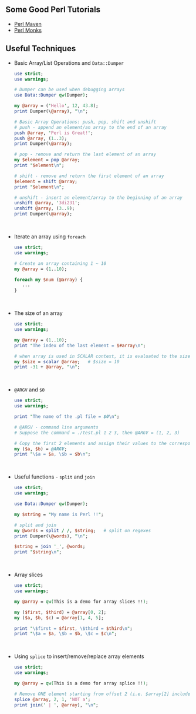 ## Some Good Perl Tutorials
* [Perl Maven](https://perlmaven.com/perl-tutorial)
* [Perl Monks](https://www.perlmonks.org/)

## Useful Techniques

-   Basic Array/List Operations and `Data::Dumper`

     ```perl
     use strict;
     use warnings;
     
     # Dumper can be used when debugging arrays
     use Data::Dumper qw(Dumper);
     
     my @array = ('Hello', 12, 43.8);
     print Dumper(\@array), "\n";
     
     # Basic Array Operations: push, pop, shift and unshift
     # push - append an element/an array to the end of an array
     push @array, 'Perl is Great!';
     push @array, (1..3);
     print Dumper(\@array);
     
     # pop - remove and return the last element of an array
     my $element = pop @array;
     print "$element\n";
     
     # shift - remove and return the first element of an array
     $element = shift @array;
     print "$element\n";
     
     # unshift - insert an element/array to the beginning of an array
     unshift @array, '3di231';
     unshift @array, (3..9);
     print Dumper(\@array);
     ```

<br>

-   Iterate an array using `foreach`

     ```perl
     use strict;
     use warnings;

     # Create an array containing 1 ~ 10
     my @array = (1..10);
     
     foreach my $num (@array) {
        ...
     }
     ```

<br>

-   The size of an array

     ```perl
     use strict;
     use warnings;
     
     my @array = (1..10);
     print "The index of the last element = $#array\n";
     
     # when array is used in SCALAR context, it is evaluated to the size of array
     my $size = scalar @array;   # $size = 10
     print -31 + @array, "\n";
     ```

<br>

-   `@ARGV` and `$0`

     ```perl
     use strict;
     use warnings;
     
     print "The name of the .pl file = $0\n";
     
     # @ARGV - command line arguments
     # Suppose the command = ./test.pl 1 2 3, then @ARGV = (1, 2, 3)
     
     # Copy the first 2 elements and assign their values to the corresponding variables
     my ($a, $b) = @ARGV;
     print "\$a = $a, \$b = $b\n";
     ```

<br>

-   Useful functions - `split` and `join`

     ```perl
     use strict;
     use warnings;
     
     use Data::Dumper qw(Dumper);
     
     my $string = "My name is Perl !!";
     
     # split and join
     my @words = split / /, $string;   # split on regexes
     print Dumper(\@words), "\n";
     
     $string = join '_', @words;
     print "$string\n";
     ```

<br>

-   Array slices

     ```perl
     use strict;
     use warnings;
     
     my @array = qw(This is a demo for array slices !!);
     
     my ($first, $third) = @array[0, 2];
     my ($a, $b, $c) = @array[1, 4, 5];
     
     print "\$first = $first, \$third = $third\n";
     print "\$a = $a, \$b = $b, \$c = $c\n";
     ```

<br>

-   Using `splice` to insert/remove/replace array elements

     ```perl
     use strict;
     use warnings;
     
     my @array = qw(This is a demo for array splice !!);
     
     # Remove ONE element starting from offset 2 (i.e. $array[2] included)
     splice @array, 2, 1, 'NOT a';
     print join(' | ', @array), "\n";
     ```

<br>
